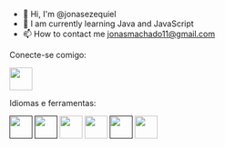 - 👋 Hi, I'm @jonasezequiel
- 🌱 I am currently learning Java and JavaScript
- 📫 How to contact me jonasmachado11@gmail.com


Conecte-se comigo:

[<img src="https://cdn.jsdelivr.net/gh/devicons/devicon/icons/linkedin/linkedin-original.svg" width="40" height="40"/>](https://www.linkedin.com/in/jonas-ezequiel-539366134/)

Idiomas e ferramentas:

[<img src="https://cdn.jsdelivr.net/gh/devicons/devicon/icons/java/java-original.svg" width="40" height="40"/>]()
[<img src="https://cdn.jsdelivr.net/gh/devicons/devicon/icons/javascript/javascript-original.svg" width="40" height="40"/>]()
[<img src="https://cdn.jsdelivr.net/gh/devicons/devicon/icons/vscode/vscode-original.svg"  width="40" height="40"/>](https://code.visualstudio.com/)
[<img src="https://cdn.jsdelivr.net/gh/devicons/devicon/icons/postgresql/postgresql-original.svg" width="40" height="40" />](https://www.postgresql.org/)
[<img src="https://cdn.jsdelivr.net/gh/devicons/devicon/icons/css3/css3-original.svg" width="40" height="40"/>]()
[<img src="https://cdn.jsdelivr.net/gh/devicons/devicon/icons/figma/figma-original.svg" width="40" height="40" />](https://www.figma.com/)
          
          
          
          
          
          

